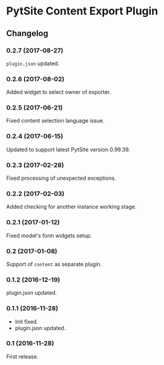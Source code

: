 # PytSite Content Export Plugin


## Changelog


### 0.2.7 (2017-08-27)
`plugin.json` updated.


### 0.2.6 (2017-08-02)
Added widget to select owner of exporter.


### 0.2.5 (2017-06-21)
Fixed content selection language issue.


### 0.2.4 (2017-06-15)
Updated to support latest PytSite version 0.99.39.


### 0.2.3 (2017-02-28)
Fixed processing of unexpected exceptions.


### 0.2.2 (2017-02-03)
Added checking for another instance working stage.


### 0.2.1 (2017-01-12)
Fixed model's form widgets setup.


### 0.2 (2017-01-08)
Support of `content` as separate plugin.


### 0.1.2 (2016-12-19)
plugin.json updated.


### 0.1.1 (2016-11-28)
- Init fixed.
- plugin.json updated.


### 0.1 (2016-11-28)
First release.
